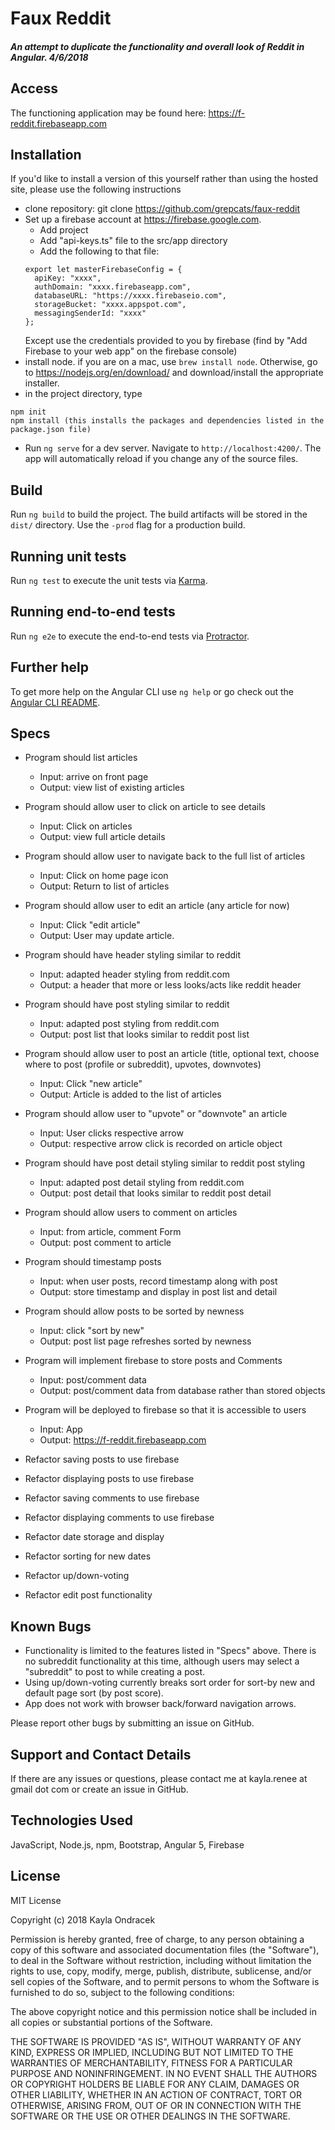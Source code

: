 # Faux Reddit

#### _An attempt to duplicate the functionality and overall look of Reddit in Angular. 4/6/2018_

## Access
The functioning application may be found here: https://f-reddit.firebaseapp.com

## Installation
If you'd like to install a version of this yourself rather than using the hosted site, please use the following instructions

* clone repository: git clone https://github.com/grepcats/faux-reddit
* Set up a firebase account at https://firebase.google.com.
  * Add project
  * Add "api-keys.ts" file to the src/app directory
  * Add the following to that file:
  ```
  export let masterFirebaseConfig = {
    apiKey: "xxxx",
    authDomain: "xxxx.firebaseapp.com",
    databaseURL: "https://xxxx.firebaseio.com",
    storageBucket: "xxxx.appspot.com",
    messagingSenderId: "xxxx"
  };
  ```
  Except use the credentials provided to you by firebase (find by "Add Firebase to your web app" on the firebase console)
* install node. if you are on a mac, use `brew install node`. Otherwise, go to https://nodejs.org/en/download/ and download/install the appropriate installer.
* in the project directory, type
```
npm init
npm install (this installs the packages and dependencies listed in the package.json file)

```
* Run `ng serve` for a dev server. Navigate to `http://localhost:4200/`. The app will automatically reload if you change any of the source files.

## Build

Run `ng build` to build the project. The build artifacts will be stored in the `dist/` directory. Use the `-prod` flag for a production build.

## Running unit tests

Run `ng test` to execute the unit tests via [Karma](https://karma-runner.github.io).

## Running end-to-end tests

Run `ng e2e` to execute the end-to-end tests via [Protractor](http://www.protractortest.org/).

## Further help

To get more help on the Angular CLI use `ng help` or go check out the [Angular CLI README](https://github.com/angular/angular-cli/blob/master/README.md).

## Specs
* Program should list articles
  * Input: arrive on front page
  * Output: view list of existing articles
* Program should allow user to click on article to see details
  * Input: Click on articles
  * Output: view full article details
* Program should allow user to navigate back to the full list of articles
  * Input: Click on home page icon
  * Output: Return to list of articles
* Program should allow user to edit an article (any article for now)
  * Input: Click "edit article"
  * Output: User may update article.
* Program should have header styling similar to reddit
  * Input: adapted header styling from reddit.com
  * Output: a header that more or less looks/acts like reddit header
* Program should have post styling similar to reddit
  * Input: adapted post styling from reddit.com
  * Output: post list that looks similar to reddit post list
* Program should allow user to post an article (title, optional text, choose where to post (profile or subreddit), upvotes, downvotes)
    * Input: Click "new article"
    * Output: Article is added to the list of articles
* Program should allow user to "upvote" or "downvote" an article
  * Input: User clicks respective arrow
  * Output: respective arrow click is recorded on article object
* Program should have post detail styling similar to reddit post styling
  * Input: adapted post detail styling from reddit.com
  * Output: post detail that looks similar to reddit post detail
* Program should allow users to comment on articles
  * Input: from article, comment Form
  * Output: post comment to article
* Program should timestamp posts
  * Input: when user posts, record timestamp along with post
  * Output: store timestamp and display in post list and detail
* Program should allow posts to be sorted by newness
  * Input: click "sort by new"
  * Output: post list page refreshes sorted by newness
* Program will implement firebase to store posts and Comments
  * Input: post/comment data
  * Output: post/comment data from database rather than stored objects
* Program will be deployed to firebase so that it is accessible to users
  * Input: App
  * Output: https://f-reddit.firebaseapp.com


* Refactor saving posts to use firebase
* Refactor displaying posts to use firebase
* Refactor saving comments to use firebase
* Refactor displaying comments to use firebase
* Refactor date storage and display
* Refactor sorting for new dates
* Refactor up/down-voting
* Refactor edit post functionality

## Known Bugs
* Functionality is limited to the features listed in "Specs" above. There is no subreddit functionality at this time, although users may select a "subreddit" to post to while creating a post.
* Using up/down-voting currently breaks sort order for sort-by new and default page sort (by post score).
* App does not work with browser back/forward navigation arrows.

Please report other bugs by submitting an issue on GitHub.

## Support and Contact Details
If there are any issues or questions, please contact me at kayla.renee at gmail dot com or create an issue in GitHub.

## Technologies Used
JavaScript, Node.js, npm, Bootstrap, Angular 5, Firebase

## License
MIT License

Copyright (c) 2018 Kayla Ondracek

Permission is hereby granted, free of charge, to any person obtaining a copy of this software and associated documentation files (the "Software"), to deal in the Software without restriction, including without limitation the rights to use, copy, modify, merge, publish, distribute, sublicense, and/or sell copies of the Software, and to permit persons to whom the Software is furnished to do so, subject to the following conditions:

The above copyright notice and this permission notice shall be included in all copies or substantial portions of the Software.

THE SOFTWARE IS PROVIDED "AS IS", WITHOUT WARRANTY OF ANY KIND, EXPRESS OR IMPLIED, INCLUDING BUT NOT LIMITED TO THE WARRANTIES OF MERCHANTABILITY, FITNESS FOR A PARTICULAR PURPOSE AND NONINFRINGEMENT. IN NO EVENT SHALL THE AUTHORS OR COPYRIGHT HOLDERS BE LIABLE FOR ANY CLAIM, DAMAGES OR OTHER LIABILITY, WHETHER IN AN ACTION OF CONTRACT, TORT OR OTHERWISE, ARISING FROM, OUT OF OR IN CONNECTION WITH THE SOFTWARE OR THE USE OR OTHER DEALINGS IN THE SOFTWARE.
